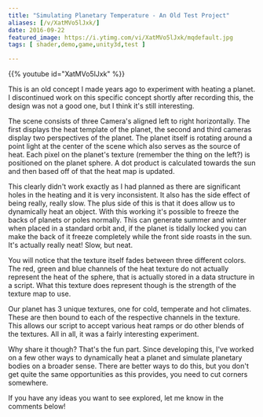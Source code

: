 ```yaml
---
title: "Simulating Planetary Temperature - An Old Test Project"
aliases: [/v/XatMVo5lJxk/]
date: 2016-09-22
featured_image: https://i.ytimg.com/vi/XatMVo5lJxk/mqdefault.jpg
tags: [ shader,demo,game,unity3d,test ]

---
```


{{% youtube id="XatMVo5lJxk" %}}

This is an old concept I made years ago to experiment with heating a planet. I discontinued work on this specific concept shortly after recording this, the design was not a good one, but I think it's still interesting.

The scene consists of three Camera's aligned left to right horizontally. The first displays the heat template of the planet, the second and third cameras display two perspectives of the planet. The planet itself is rotating around a point light at the center of the scene  which also serves as the source of heat. Each pixel on the planet's texture (remember the thing on the left?) is positioned on the planet sphere. A dot product is calculated towards the sun and then based off of that the heat map is updated.

This clearly didn't work exactly as I had planned as there are significant holes in the heating and it is very inconsistent. It also has the side effect of being really, really slow. The plus side of this is that it does allow us to dynamically heat an object. With this working it's possible to freeze the backs of planets or poles normally. This can generate summer and winter when placed in a standard orbit and, if the planet is tidally locked you can make the back of it freeze completely while the front side roasts in the sun. It's actually really neat! Slow, but neat.

You will notice that the texture itself fades between three different colors. The red, green and blue channels of the heat texture do not actually represent the heat of the sphere, that is actually stored in a data structure in a script. What this texture does represent though is the strength of the texture map to use.

Our planet has 3 unique textures, one for cold, temperate and hot climates. These are then bound to each of the respective channels in the texture. This allows our script to accept various heat ramps or do other blends of the textures. All in all, it was a fairly interesting experiment.

Why share it though? That's the fun part. Since developing this, I've worked on a few other ways to dynamically heat a planet and simulate planetary bodies on a broader sense. There are better ways to do this, but you don't get quite the same opportunities as this provides, you need to cut corners somewhere.

If you have any ideas you want to see explored, let me know in the comments below!